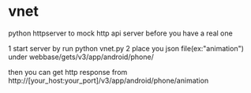 # vnet
python httpserver to mock http api server before you have a real one

1 start server by run python vnet.py
2 place you json file(ex:"animation") under webbase/gets/v3/app/android/phone/

then you can get http response from http://[your_host:your_port]/v3/app/android/phone/animation

